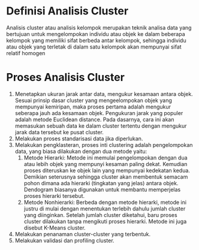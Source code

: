 # Definisi Analisis Cluster
  Analisis cluster atau analisis kelompok merupakan teknik analisa data yang bertujuan untuk mengelompokan individu atau objek ke dalam beberapa kelompok yang memiliki sifat berbeda antar kelompok, sehingga individu atau objek yang terletak di dalam satu kelompok akan mempunyai sifat relatif homogen

# Proses Analisis Cluster 
  1. Menetapkan ukuran jarak antar data, mengukur kesamaan antara objek. Sesuai prinsip dasar cluster yang mengeelompokan objek yang mempunyai kemiripan, maka proses pertama adalah mengukur seberapa jauh ada kesamaan objek. Pengukuran jarak yang populer adalah metode Euclidean distance. Pada dasarnya, cara ini akan memasukan sebuah data ke dalam cluster tertentu dengan mengukur jarak data tersebut ke pusat cluster. 
  2. Melakukan proses standarisasi data jika diperlukan. 
  3. Melakukan pengklasteran, proses inti clustering adalah pengelompokan data, yang biasa dilakukan dengan dua metode yaitu: 
      1) Metode Hierarki: Metode ini memulai pengelompokan dengan dua atau lebih objek yang mempunyi kesaman paling dekat. Kemudian proses diteruskan ke objek lain yang mempunyai kedekatan kedua. Demikian seterusnya sehingga cluster akan membentuk semacam pohon dimana ada hierarki (tingkatan yang jelas) antara objek. Dendogram biasanya digunakan untuk membantu memperjelas proses hierarki tersebut.
      2) Metode Nonhierarki: Berbeda dengan metode hierarki, metode ini justru di mulai dengan menentukan terlebih dahulu jumlah cluster yang diinginkan. Setelah jumlah cluster diketahui, baru proses cluster dilakukan tanpa mengikuti proses hierarki. Metode ini juga disebut K-Means cluster. 
  4. Melakukan penanaman cluster-cluster yang terbentuk. 
  5. Melakukan validasi dan profiling cluster. 
